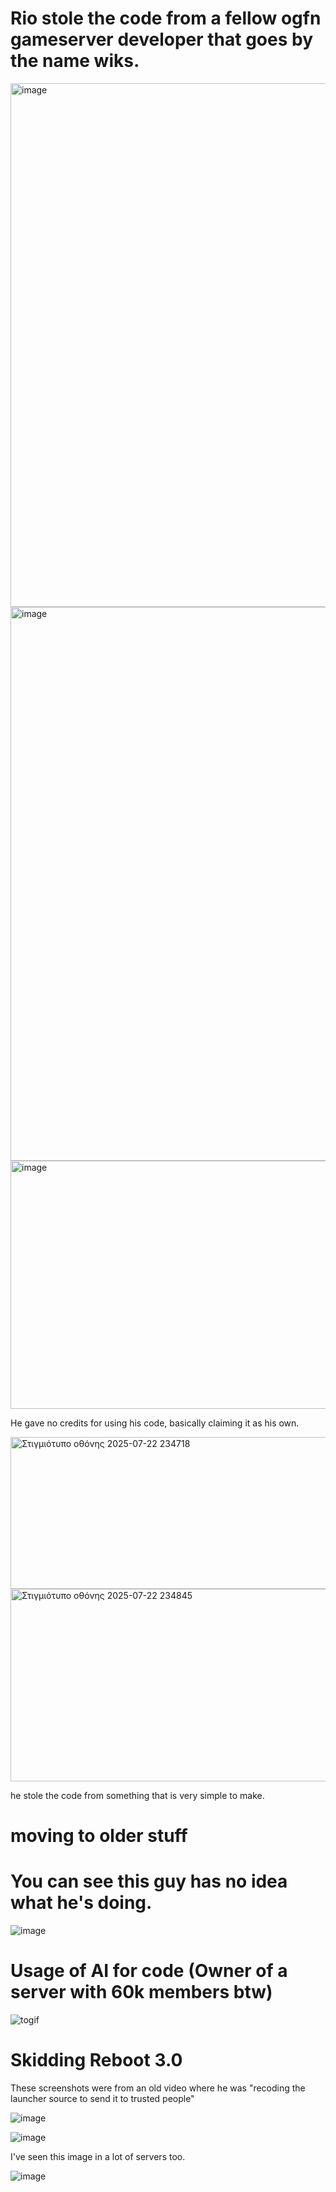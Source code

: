 # Rio stole the code from a fellow ogfn gameserver developer that goes by the name wiks.


<img width="638" height="838" alt="image" src="https://github.com/user-attachments/assets/3fabe05a-4117-476b-9b2e-f471b354350f" />


<img width="849" height="886" alt="image" src="https://github.com/user-attachments/assets/4b2549b9-62c3-4e8f-9418-a4513bcc13bb" />


<img width="868" height="397" alt="image" src="https://github.com/user-attachments/assets/229b0ab5-53a2-4f80-a7a3-01f0e6dddd30" />

He gave no credits for using his code, basically claiming it as his own.


<img width="879" height="243" alt="Στιγμιότυπο οθόνης 2025-07-22 234718" src="https://github.com/user-attachments/assets/7ac2097e-bae7-4294-9ef4-d44224949d21" />


<img width="1202" height="308" alt="Στιγμιότυπο οθόνης 2025-07-22 234845" src="https://github.com/user-attachments/assets/721d9a1d-96c4-4cde-a304-cdbd8a4eb5fa" />

he stole the code from something that is very simple to make.

# moving to older stuff

# You can see this guy has no idea what he's doing.
![image](https://github.com/user-attachments/assets/f288d346-1d52-4b24-ac3a-1583bbed939b)


# Usage of AI for code (Owner of a server with 60k members btw)

![togif](https://github.com/user-attachments/assets/9e28fdda-0034-4168-b783-15fe2055345c)


# Skidding Reboot 3.0 

These screenshots were from an old video where he was "recoding the launcher source to send it to trusted people"

![image](https://github.com/user-attachments/assets/2087fd5c-2319-4883-b908-39f0e753313b)

![image](https://github.com/user-attachments/assets/2a8aeca4-602f-4929-8398-428ff2ad7d10)

I've seen this image in a lot of servers too.

![image](https://github.com/user-attachments/assets/a1489557-17ea-4472-b4d8-59fa6c7ad594)
